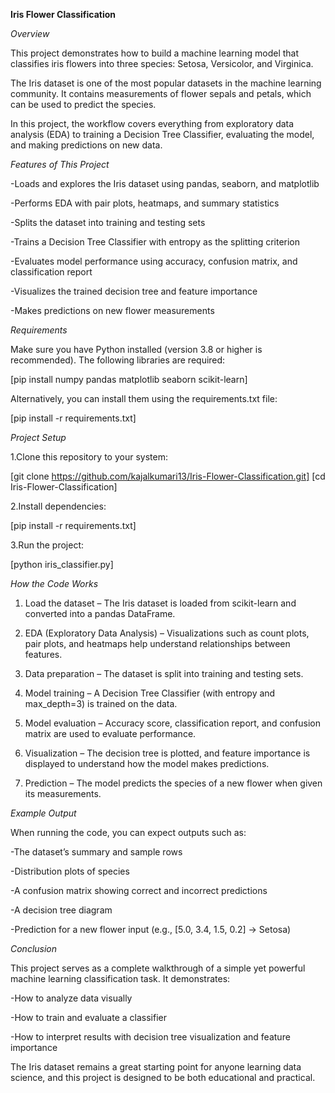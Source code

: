 **Iris Flower Classification**

*Overview*

This project demonstrates how to build a machine learning model that classifies iris flowers into three species: Setosa, Versicolor, and Virginica.

The Iris dataset is one of the most popular datasets in the machine learning community. It contains measurements of flower sepals and petals, which can be used to predict the species.

In this project, the workflow covers everything from exploratory data analysis (EDA) to training a Decision Tree Classifier, evaluating the model, and making predictions on new data.


*Features of This Project*

-Loads and explores the Iris dataset using pandas, seaborn, and matplotlib

-Performs EDA with pair plots, heatmaps, and summary statistics

-Splits the dataset into training and testing sets

-Trains a Decision Tree Classifier with entropy as the splitting criterion

-Evaluates model performance using accuracy, confusion matrix, and classification report

-Visualizes the trained decision tree and feature importance

-Makes predictions on new flower measurements


*Requirements*

Make sure you have Python installed (version 3.8 or higher is recommended). The following libraries are required:

[pip install numpy pandas matplotlib seaborn scikit-learn]


Alternatively, you can install them using the requirements.txt file:

[pip install -r requirements.txt]


*Project Setup*

1.Clone this repository to your system:

[git clone https://github.com/kajalkumari13/Iris-Flower-Classification.git]
[cd Iris-Flower-Classification]


2.Install dependencies:

[pip install -r requirements.txt]


3.Run the project:

[python iris_classifier.py]


*How the Code Works*

1. Load the dataset – The Iris dataset is loaded from scikit-learn and converted into a pandas DataFrame.

2. EDA (Exploratory Data Analysis) – Visualizations such as count plots, pair plots, and heatmaps help understand relationships between features.

3. Data preparation – The dataset is split into training and testing sets.

4. Model training – A Decision Tree Classifier (with entropy and max_depth=3) is trained on the data.

5. Model evaluation – Accuracy score, classification report, and confusion matrix are used to evaluate performance.

6. Visualization – The decision tree is plotted, and feature importance is displayed to understand how the model makes predictions.

7. Prediction – The model predicts the species of a new flower when given its measurements.
   

*Example Output*

When running the code, you can expect outputs such as:

-The dataset’s summary and sample rows

-Distribution plots of species

-A confusion matrix showing correct and incorrect predictions

-A decision tree diagram

-Prediction for a new flower input (e.g., [5.0, 3.4, 1.5, 0.2] → Setosa)


*Conclusion*

This project serves as a complete walkthrough of a simple yet powerful machine learning classification task. It demonstrates:

-How to analyze data visually

-How to train and evaluate a classifier

-How to interpret results with decision tree visualization and feature importance

The Iris dataset remains a great starting point for anyone learning data science, and this project is designed to be both educational and practical.
